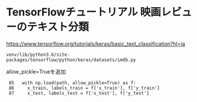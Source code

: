 # TensorFlowチュートリアル 映画レビューのテキスト分類

https://www.tensorflow.org/tutorials/keras/basic_text_classification?hl=ja

```
venv/lib/python3.6/site-packages/tensorflow/python/keras/datasets/imdb.py
```

allow_pickle=Trueを追加
```
 85   with np.load(path, allow_pickle=True) as f:
 86     x_train, labels_train = f['x_train'], f['y_train']
 87     x_test, labels_test = f['x_test'], f['y_test']
```

